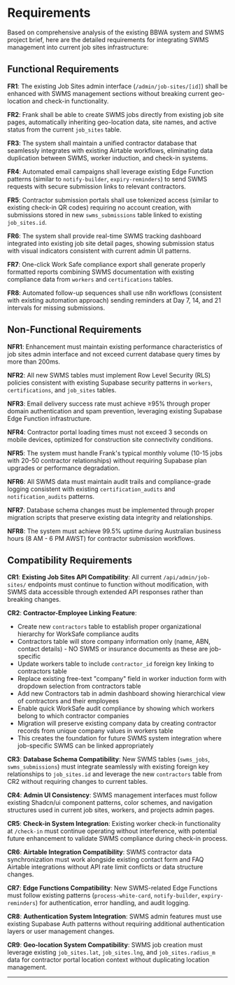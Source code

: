 # Requirements

Based on comprehensive analysis of the existing BBWA system and SWMS project brief, here are the detailed requirements for integrating SWMS management into current job sites infrastructure:

## Functional Requirements

**FR1**: The existing Job Sites admin interface (`/admin/job-sites/[id]`) shall be enhanced with SWMS management sections without breaking current geo-location and check-in functionality.

**FR2**: Frank shall be able to create SWMS jobs directly from existing job site pages, automatically inheriting geo-location data, site names, and active status from the current `job_sites` table.

**FR3**: The system shall maintain a unified contractor database that seamlessly integrates with existing Airtable workflows, eliminating data duplication between SWMS, worker induction, and check-in systems.

**FR4**: Automated email campaigns shall leverage existing Edge Function patterns (similar to `notify-builder`, `expiry-reminders`) to send SWMS requests with secure submission links to relevant contractors.

**FR5**: Contractor submission portals shall use tokenized access (similar to existing check-in QR codes) requiring no account creation, with submissions stored in new `swms_submissions` table linked to existing `job_sites.id`.

**FR6**: The system shall provide real-time SWMS tracking dashboard integrated into existing job site detail pages, showing submission status with visual indicators consistent with current admin UI patterns.

**FR7**: One-click Work Safe compliance export shall generate properly formatted reports combining SWMS documentation with existing compliance data from `workers` and `certifications` tables.

**FR8**: Automated follow-up sequences shall use n8n workflows (consistent with existing automation approach) sending reminders at Day 7, 14, and 21 intervals for missing submissions.

## Non-Functional Requirements

**NFR1**: Enhancement must maintain existing performance characteristics of job sites admin interface and not exceed current database query times by more than 200ms.

**NFR2**: All new SWMS tables must implement Row Level Security (RLS) policies consistent with existing Supabase security patterns in `workers`, `certifications`, and `job_sites` tables.

**NFR3**: Email delivery success rate must achieve ≥95% through proper domain authentication and spam prevention, leveraging existing Supabase Edge Function infrastructure.

**NFR4**: Contractor portal loading times must not exceed 3 seconds on mobile devices, optimized for construction site connectivity conditions.

**NFR5**: The system must handle Frank's typical monthly volume (10-15 jobs with 20-50 contractor relationships) without requiring Supabase plan upgrades or performance degradation.

**NFR6**: All SWMS data must maintain audit trails and compliance-grade logging consistent with existing `certification_audits` and `notification_audits` patterns.

**NFR7**: Database schema changes must be implemented through proper migration scripts that preserve existing data integrity and relationships.

**NFR8**: The system must achieve 99.5% uptime during Australian business hours (8 AM - 6 PM AWST) for contractor submission workflows.

## Compatibility Requirements

**CR1**: **Existing Job Sites API Compatibility**: All current `/api/admin/job-sites/` endpoints must continue to function without modification, with SWMS data accessible through extended API responses rather than breaking changes.

**CR2**: **Contractor-Employee Linking Feature**: 
- Create new `contractors` table to establish proper organizational hierarchy for WorkSafe compliance audits
- Contractors table will store company information only (name, ABN, contact details) - NO SWMS or insurance documents as these are job-specific
- Update workers table to include `contractor_id` foreign key linking to contractors table
- Replace existing free-text "company" field in worker induction form with dropdown selection from contractors table
- Add new Contractors tab in admin dashboard showing hierarchical view of contractors and their employees
- Enable quick WorkSafe audit compliance by showing which workers belong to which contractor companies
- Migration will preserve existing company data by creating contractor records from unique company values in workers table
- This creates the foundation for future SWMS system integration where job-specific SWMS can be linked appropriately

**CR3**: **Database Schema Compatibility**: New SWMS tables (`swms_jobs`, `swms_submissions`) must integrate seamlessly with existing foreign key relationships to `job_sites.id` and leverage the new `contractors` table from CR2 without requiring changes to current tables.

**CR4**: **Admin UI Consistency**: SWMS management interfaces must follow existing Shadcn/ui component patterns, color schemes, and navigation structures used in current job sites, workers, and projects admin pages.

**CR5**: **Check-in System Integration**: Existing worker check-in functionality at `/check-in` must continue operating without interference, with potential future enhancement to validate SWMS compliance during check-in process.

**CR6**: **Airtable Integration Compatibility**: SWMS contractor data synchronization must work alongside existing contact form and FAQ Airtable integrations without API rate limit conflicts or data structure changes.

**CR7**: **Edge Functions Compatibility**: New SWMS-related Edge Functions must follow existing patterns (`process-white-card`, `notify-builder`, `expiry-reminders`) for authentication, error handling, and audit logging.

**CR8**: **Authentication System Integration**: SWMS admin features must use existing Supabase Auth patterns without requiring additional authentication layers or user management changes.

**CR9**: **Geo-location System Compatibility**: SWMS job creation must leverage existing `job_sites.lat`, `job_sites.lng`, and `job_sites.radius_m` data for contractor portal location context without duplicating location management.

---
